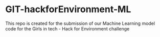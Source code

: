 # GIT-hackforEnvironment-ML
This repo is created for the submission of our Machine Learning model code for the Girls in tech - Hack for Environment challenge 
